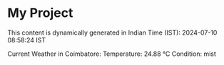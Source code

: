 # My Project

This content is dynamically generated in Indian Time (IST): 2024-07-10 08:58:24 IST


Current Weather in Coimbatore:
Temperature: 24.88 °C
Condition: mist
